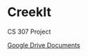 # CreekIt
CS 307 Project

[Google Drive Documents](https://drive.google.com/drive/folders/1bE37KSqgfrwfzJcWM_pa4zl2-9m6Mw7X)

